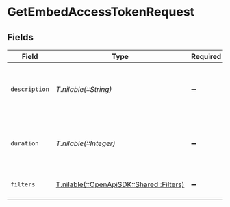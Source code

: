 # GetEmbedAccessTokenRequest


## Fields

| Field                                                                      | Type                                                                       | Required                                                                   | Description                                                                |
| -------------------------------------------------------------------------- | -------------------------------------------------------------------------- | -------------------------------------------------------------------------- | -------------------------------------------------------------------------- |
| `description`                                                              | *T.nilable(::String)*                                                      | :heavy_minus_sign:                                                         | The description of the embed access token.                                 |
| `duration`                                                                 | *T.nilable(::Integer)*                                                     | :heavy_minus_sign:                                                         | The duration (in minutes) of the embed access token.                       |
| `filters`                                                                  | [T.nilable(::OpenApiSDK::Shared::Filters)](../../models/shared/filters.md) | :heavy_minus_sign:                                                         | The filter to apply to the query.                                          |
